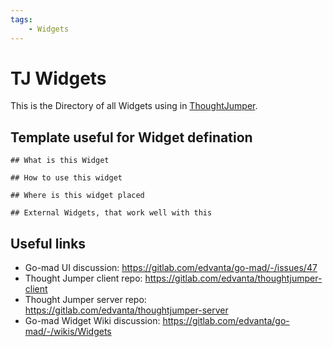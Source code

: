 ```yaml
---
tags: 
    - Widgets
---
```


# TJ Widgets
This is the Directory of all Widgets using in [ThoughtJumper](https://thoughtjumper-client.netlify.app/).

## Template useful for Widget defination
```
## What is this Widget

## How to use this widget

## Where is this widget placed

## External Widgets, that work well with this

```


## Useful links
* Go-mad UI discussion: https://gitlab.com/edvanta/go-mad/-/issues/47
* Thought Jumper client repo: https://gitlab.com/edvanta/thoughtjumper-client
* Thought Jumper server repo: https://gitlab.com/edvanta/thoughtjumper-server
* Go-mad Widget Wiki discussion: https://gitlab.com/edvanta/go-mad/-/wikis/Widgets





